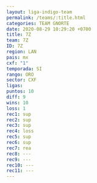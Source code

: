 ```yaml
---
layout: liga-indigo-team
permalink: /teams/:title.html
categories: TEAM GNORTE
date: 2020-08-29 10:29:20 +0700
title: 7Z
team: 7Z
ID: 7Z
region: LAN
pais: mx
cxf: "1"
temporada: SI
rango: ORO
sector: CXF
ligas: 
puntos: 10
diff: 9
wins: 10
loss: 1
rec1: sup
rec2: sup
rec3: sup
rec4: loss
rec5: sup
rec6: sup
rec7: rea
rec8: ---
rec9: ---
rec10: ---
rec11: ---
---
```



